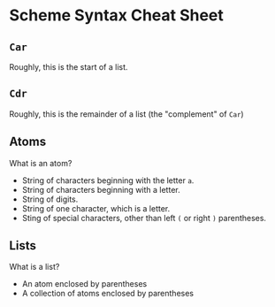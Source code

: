 # Scheme Syntax Cheat Sheet

## `Car`

Roughly, this is the start of a list.

## `Cdr`

Roughly, this is the remainder of a list (the "complement" of `Car`)

## Atoms

What is an atom?

- String of characters beginning with the letter `a`.
- String of characters beginning with a letter.
- String of digits.
- String of one character, which is a letter.
- Sting of special characters, other than left `(` or right `)` parentheses.

## Lists

What is a list?

- An atom enclosed by parentheses
- A collection of atoms enclosed by parentheses
